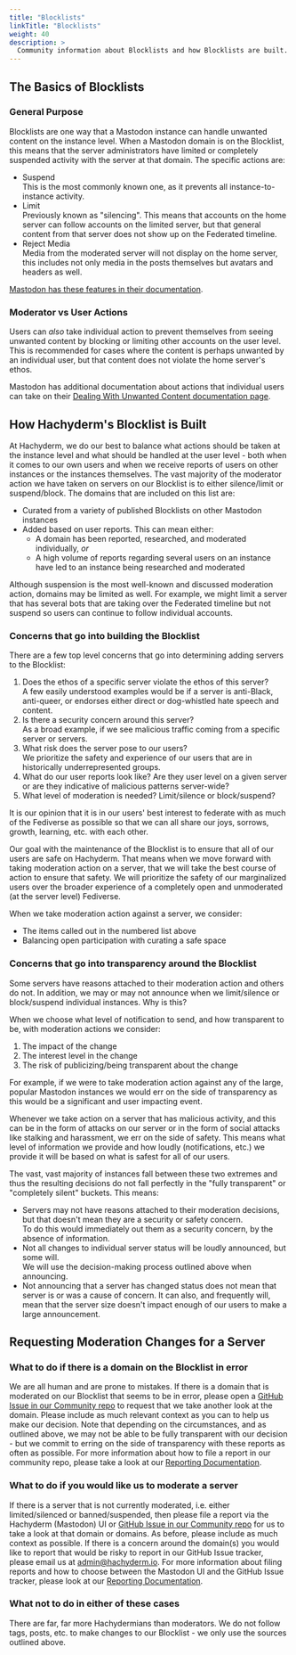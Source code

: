 ```yaml
---
title: "Blocklists"
linkTitle: "Blocklists"
weight: 40
description: >
  Community information about Blocklists and how Blocklists are built.
---
```


## The Basics of Blocklists

### General Purpose

Blocklists are one way that a Mastodon instance can handle unwanted
content on the instance level. When a Mastodon domain is on the Blocklist,
this means that the server administrators have limited or completely
suspended activity with the server at that domain. The specific actions
are:

- Suspend<br />This is the most commonly known one, as it prevents all
instance-to-instance activity.
- Limit<br />Previously known as "silencing". This means that accounts on
the home server can follow accounts on the limited server, but that general
content from that server does not show up on the Federated timeline.
- Reject Media<br />Media from the moderated server will not display on the
home server, this includes not only media in the posts themselves but
avatars and headers as well.

[Mastodon has these features in their documentation](https://docs.joinmastodon.org/admin/moderation/#server-wide-moderation).

### Moderator vs User Actions

Users can _also_ take individual action to prevent themselves from seeing
unwanted content by blocking or limiting other accounts on the user level.
This is recommended for cases where the content is perhaps unwanted by
an individual user, but that content does not violate the home server's
ethos.

Mastodon has additional documentation about actions that individual
users can take on their [Dealing With Unwanted Content documentation page](https://docs.joinmastodon.org/user/moderating/).

## How Hachyderm's Blocklist is Built

At Hachyderm, we do our best to balance what actions should be taken at the
instance level and what should be handled at the user level - both when it
comes to our own users and when we receive reports of users on other
instances or the instances themselves. The vast majority of the moderator
action we have taken on servers on our Blocklist is to either
silence/limit or suspend/block. The domains that are included on this list are:

- Curated from a variety of published Blocklists on other Mastodon instances
- Added based on user reports. This can mean either:
  - A domain has been reported, researched, and moderated individually, _or_
  - A high volume of reports regarding several users on an instance have led
    to an instance being researched and moderated

Although suspension is the most well-known and discussed moderation action,
domains may be limited as well. For example, we might limit a server that
has several bots that are taking over the Federated timeline but not
suspend so users can continue to follow individual accounts.

### Concerns that go into building the Blocklist

There are a few top level concerns that go into determining adding servers
to the Blocklist:

1. Does the ethos of a specific server violate the ethos of this server?<br />A few
   easily understood examples would be if a server is anti-Black, anti-queer,
   or endorses either direct or dog-whistled hate speech and content.
1. Is there a security concern around this server?<br />As a broad example,
   if we see malicious traffic coming from a specific server or servers.
1. What risk does the server pose to our users?<br />We prioritize the safety and
   experience of our users that are in historically underrepresented
   groups.
1. What do our user reports look like? Are they user level on a given
   server or are they indicative of malicious patterns server-wide?
1. What level of moderation is needed? Limit/silence or block/suspend?

It is our opinion that it is in our users' best interest to federate with
as much of the Fediverse as possible so that we can all share our joys,
sorrows, growth, learning, etc. with each other.

Our goal with the maintenance of the Blocklist is to ensure that all of
our users are safe on Hachyderm. That means when we move forward with taking
moderation action on a server, that we will take the best course of
action to ensure that safety. We will prioritize the safety of our
marginalized users over the broader experience of a completely open
and unmoderated (at the server level) Fediverse.

When we take moderation action against a server, we consider:

- The items called out in the numbered list above
- Balancing open participation with curating a safe space

### Concerns that go into transparency around the Blocklist

Some servers have reasons attached to their moderation action and
others do not. In addition, we may or may not announce when we
limit/silence or block/suspend individual instances. Why is this?

When we choose what level of notification to send, and how
transparent to be, with moderation actions we consider:

1. The impact of the change
1. The interest level in the change
1. The risk of publicizing/being transparent about the change

For example, if we were to take moderation action against
any of the large, popular Mastodon instances we would err on
the side of transparency as this would be a significant and
user impacting event.

Whenever we take action on a server that has malicious activity,
and this can be in the form of attacks on our server or in the
form of social attacks like stalking and harassment, we err on
the side of safety. This means what level of information
we provide and how loudly (notifications, etc.) we provide
it will be based on what is safest for all of our users.

The vast, vast majority of instances fall between these two
extremes and thus the resulting decisions do not fall
perfectly in the "fully transparent" or "completely silent" buckets.
This means:

- Servers may not have reasons attached to their moderation
  decisions, but that doesn't mean they are a security or safety concern.
  <br />To do this would immediately out them as a security
  concern, by the absence of information.
- Not all changes to individual server status will be loudly announced, but some
  will.<br />
  We will use the decision-making process outlined above when
  announcing.
- Not announcing that a server has changed status does not
  mean that server is or was a cause of concern. It can
  also, and frequently will, mean that the server size doesn't impact
  enough of our users to make a large announcement.

## Requesting Moderation Changes for a Server

### What to do if there is a domain on the Blocklist in error

We are all human and are prone to mistakes. If there is a domain that is
moderated on our Blocklist that seems to be in error, please open a
[GitHub Issue in our Community repo](https://github.com/hachyderm/community/issues)
to request that we take another look at the domain. Please include
as much relevant context as you can to help us make our decision.
Note that depending on the circumstances, and as outlined above, we may
not be able to be fully transparent with our decision - but we commit
to erring on the side of transparency with these reports as often as possible.
For more information about how to file a report in our community
repo, please take a look at our [Reporting
Documentation](/docs/moderation/reporting).

### What to do if you would like us to moderate a server

If there is a server that is not currently moderated, i.e. either
limited/silenced or banned/suspended, then please file a report
via the Hachyderm (Mastodon) UI or [GitHub Issue in our Community repo](https://github.com/hachyderm/community/issues)
for us to take a look at that domain or domains. As before, please
include as much context as possible. If there is a concern around the
domain(s) you would like to report that would be risky to report in our
GitHub Issue tracker, please email us at [admin@hachyderm.io](mailto:admin@hachyderm.io).
For more information about filing reports and how to choose
between the Mastodon UI and the GitHub Issue tracker, please look
at our [Reporting Documentation](/docs/moderation/reporting).

### What not to do in either of these cases

There are far, far more Hachydermians than moderators. We do not follow
tags, posts, etc. to make changes to our Blocklist - we only use the sources
outlined above.
